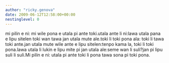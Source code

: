 ```yaml
---
author: "ricky.genova"
date: 2009-06-12T12:58:00+00:00
nestinglevel: 0
---
```

mi pilin e ni: mi wile pona e utala pi ante toki.utala ante li ni:lawa utala pana e lipu sitelen toki wan tawa jan utala mute ale.toki li toki pona ala: toki li tawa toki ante.jan utala mute wile ante e lipu sitelen:tenpo kama la, toki li toki pona.lawa utala li lukin e lipu mite pi jan utala ale:seme wan li suli?jan pi lipu suli li suli.Mi pilin e ni: utala pi ante toki li pona tawa sona pi toki pona.